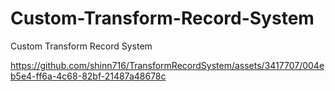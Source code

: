 # Custom-Transform-Record-System
Custom Transform Record System


https://github.com/shinn716/TransformRecordSystem/assets/3417707/004eb5e4-ff6a-4c68-82bf-21487a48678c

